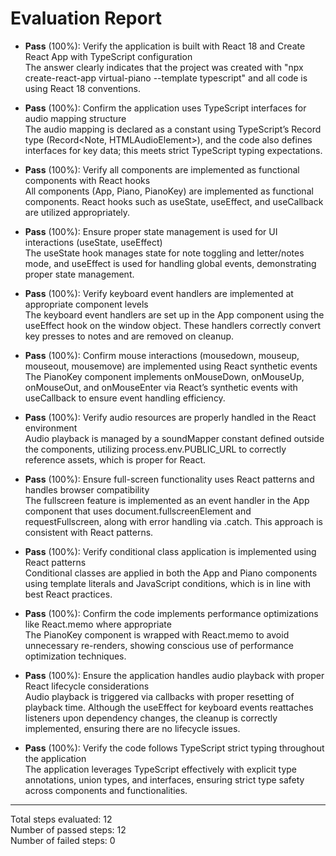 # Evaluation Report

- **Pass** (100%): Verify the application is built with React 18 and Create React App with TypeScript configuration  
  The answer clearly indicates that the project was created with "npx create-react-app virtual-piano --template typescript" and all code is using React 18 conventions.

- **Pass** (100%): Confirm the application uses TypeScript interfaces for audio mapping structure  
  The audio mapping is declared as a constant using TypeScript’s Record type (Record<Note, HTMLAudioElement>), and the code also defines interfaces for key data; this meets strict TypeScript typing expectations.

- **Pass** (100%): Verify all components are implemented as functional components with React hooks  
  All components (App, Piano, PianoKey) are implemented as functional components. React hooks such as useState, useEffect, and useCallback are utilized appropriately.

- **Pass** (100%): Ensure proper state management is used for UI interactions (useState, useEffect)  
  The useState hook manages state for note toggling and letter/notes mode, and useEffect is used for handling global events, demonstrating proper state management.

- **Pass** (100%): Verify keyboard event handlers are implemented at appropriate component levels  
  The keyboard event handlers are set up in the App component using the useEffect hook on the window object. These handlers correctly convert key presses to notes and are removed on cleanup.

- **Pass** (100%): Confirm mouse interactions (mousedown, mouseup, mouseout, mousemove) are implemented using React synthetic events  
  The PianoKey component implements onMouseDown, onMouseUp, onMouseOut, and onMouseEnter via React’s synthetic events with useCallback to ensure event handling efficiency.

- **Pass** (100%): Verify audio resources are properly handled in the React environment  
  Audio playback is managed by a soundMapper constant defined outside the components, utilizing process.env.PUBLIC_URL to correctly reference assets, which is proper for React.

- **Pass** (100%): Ensure full-screen functionality uses React patterns and handles browser compatibility  
  The fullscreen feature is implemented as an event handler in the App component that uses document.fullscreenElement and requestFullscreen, along with error handling via .catch. This approach is consistent with React patterns.

- **Pass** (100%): Verify conditional class application is implemented using React patterns  
  Conditional classes are applied in both the App and Piano components using template literals and JavaScript conditions, which is in line with best React practices.

- **Pass** (100%): Confirm the code implements performance optimizations like React.memo where appropriate  
  The PianoKey component is wrapped with React.memo to avoid unnecessary re-renders, showing conscious use of performance optimization techniques.

- **Pass** (100%): Ensure the application handles audio playback with proper React lifecycle considerations  
  Audio playback is triggered via callbacks with proper resetting of playback time. Although the useEffect for keyboard events reattaches listeners upon dependency changes, the cleanup is correctly implemented, ensuring there are no lifecycle issues.

- **Pass** (100%): Verify the code follows TypeScript strict typing throughout the application  
  The application leverages TypeScript effectively with explicit type annotations, union types, and interfaces, ensuring strict type safety across components and functionalities.

---

Total steps evaluated: 12  
Number of passed steps: 12  
Number of failed steps: 0